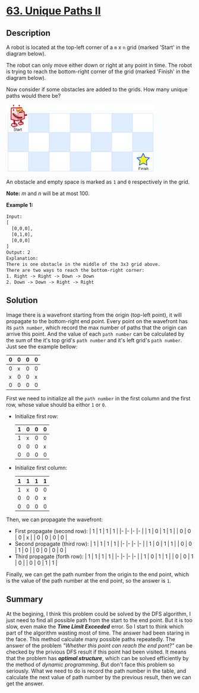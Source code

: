 # [63. Unique Paths II](https://leetcode.com/problems/unique-paths-ii/)

## Description

A robot is located at the top-left corner of a `m` x `n` grid (marked 'Start' in the diagram below).

The robot can only move either down or right at any point in time. The robot is trying to reach the bottom-right corner of the grid (marked 'Finish' in the diagram below).

Now consider if some obstacles are added to the grids. How many unique paths would there be?

![img](./img/robot_maze.png)

An obstacle and empty space is marked as `1` and `0` respectively in the grid.

**Note:** _m_ and _n_ will be at most 100.

**Example 1:**
```example
Input:
[
  [0,0,0],
  [0,1,0],
  [0,0,0]
]
Output: 2
Explanation:
There is one obstacle in the middle of the 3x3 grid above.
There are two ways to reach the bottom-right corner:
1. Right -> Right -> Down -> Down
2. Down -> Down -> Right -> Right
```

## Solution
Image there is a wavefront starting from the origin (top-left point), it will propagate to the bottom-right end point. Every point on the wavefront has its `path number`, which record the max number of paths that the origin can arrive this point. And the value of each `path number` can be calculated by the sum of the it's top grid's `path number` and it's left grid's `path number`. Just see the example bellow:

  | 0 	| 0 	| 0 	| 0 	|
  |-	|-	|-	|-	|
  | 0 	| x 	| 0 	| 0 	|
  | x 	| 0 	| 0 	| x 	|
  | 0 	| 0 	| 0 	| 0 	|

First we need to initialize all the `path number` in the first column and the first row, whose value should ba eithor `1` or `0`.
* Initialize first row:

  | 1 	| 0 	| 0 	| 0 	|
  |-	|-	|-	|-	|
  | 1 	| x 	| 0 	| 0 	|
  | 0 	| 0 	| 0 	| x 	|
  | 0 	| 0 	| 0 	| 0 	|

* Initialize first column:

  | 1 	| 1 	| 1 	| 1 	|
  |-	|-	|-	|-	|
  | 1 	| x 	| 0 	| 0 	|
  | 0 	| 0 	| 0 	| x 	|
  | 0 	| 0 	| 0 	| 0 	|

Then, we can propagate the wavefront:
* First propagate (second row):
  | 1 	| 1 	| 1 	| 1 	|
  |-	|-	|-	|-	|
  | 1 	| 0 	| 1 	| 1 	|
  | 0 	| 0 	| 0 	| x 	|
  | 0 	| 0 	| 0 	| 0 	|
* Second propagate (third row):
  | 1 	| 1 	| 1 	| 1 	|
  |-	|-	|-	|-	|
  | 1 	| 0 	| 1 	| 1 	|
  | 0 	| 0 	| 1 	| 0 	|
  | 0 	| 0 	| 0 	| 0 	|
* Third propagate (forth row):
  | 1 	| 1 	| 1 	| 1 	|
  |-	|-	|-	|-	|
  | 1 	| 0 	| 1 	| 1 	|
  | 0 	| 0 	| 1 	| 0 	|
  | 0 	| 0 	| 1 	| 1 	|

Finally, we can get the path number from the origin to the end point, which is the value of the path number at the end point, so the answer is `1`.
## Summary
At the begining, I think this problem could be solved by the DFS algorithm, I just need to find all possible path from the start to the end point. But it is too slow, even make the	**_Time Limit Exceeded_** error. So I start to think which part of the algorithm wasting most of time. The answer had been staring in the face. This method calculate many possible paths repeatedly. The answer of the problem _"Whether this point can reach the end pont?"_ can be checked by the privious DFS result if this point had been visited. It means that the problem has _**optimal structure**_, which can be solved efficiently by the method of _dynamic programming_. But don't face this problem so seriously. What we need to do is record the path number in the table, and calculate the next value of path number by the previous result, then we can get the answer.
